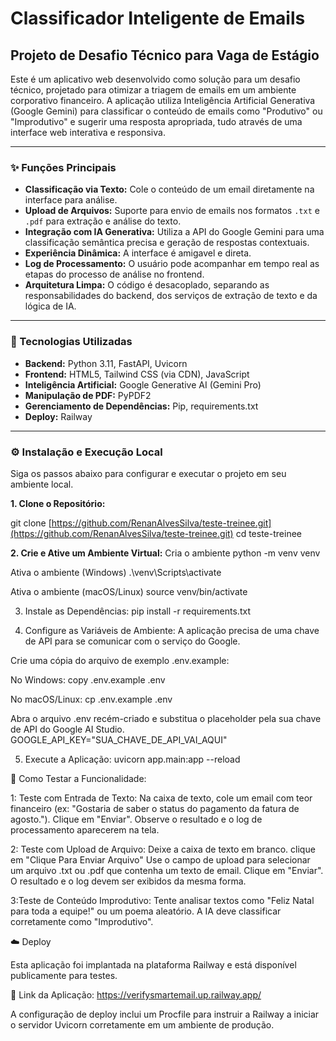 # Classificador Inteligente de Emails

## Projeto de Desafio Técnico para Vaga de Estágio

Este é um aplicativo web desenvolvido como solução para um desafio técnico, projetado para otimizar a triagem de emails em um ambiente corporativo financeiro. A aplicação utiliza Inteligência Artificial Generativa (Google Gemini) para classificar o conteúdo de emails como "Produtivo" ou "Improdutivo" e sugerir uma resposta apropriada, tudo através de uma interface web interativa e responsiva.



---

### ✨ Funções Principais

* **Classificação via Texto:** Cole o conteúdo de um email diretamente na interface para análise.
* **Upload de Arquivos:** Suporte para envio de emails nos formatos `.txt` e `.pdf` para extração e análise do texto.
* **Integração com IA Generativa:** Utiliza a API do Google Gemini para uma classificação semântica precisa e geração de respostas contextuais.
* **Experiência Dinâmica:** A interface é amigavel e direta.
* **Log de Processamento:** O usuário pode acompanhar em tempo real as etapas do processo de análise no frontend.
* **Arquitetura Limpa:** O código é desacoplado, separando as responsabilidades do backend, dos serviços de extração de texto e da lógica de IA.

---

### 🚀 Tecnologias Utilizadas

* **Backend:** Python 3.11, FastAPI, Uvicorn
* **Frontend:** HTML5, Tailwind CSS (via CDN), JavaScript 
* **Inteligência Artificial:** Google Generative AI (Gemini Pro)
* **Manipulação de PDF:** PyPDF2
* **Gerenciamento de Dependências:** Pip, requirements.txt
* **Deploy:** Railway

---

### ⚙️ Instalação e Execução Local

Siga os passos abaixo para configurar e executar o projeto em seu ambiente local.

**1. Clone o Repositório:**

git clone [https://github.com/RenanAlvesSilva/teste-treinee.git](https://github.com/RenanAlvesSilva/teste-treinee.git)
cd teste-treinee

**2. Crie e Ative um Ambiente Virtual:**
 Cria o ambiente
python -m venv venv

 Ativa o ambiente (Windows)
.\venv\Scripts\activate

 Ativa o ambiente (macOS/Linux)
source venv/bin/activate

3. Instale as Dependências:
   pip install -r requirements.txt

4. Configure as Variáveis de Ambiente:
A aplicação precisa de uma chave de API para se comunicar com o serviço do Google.

Crie uma cópia do arquivo de exemplo .env.example:

No Windows: copy .env.example .env

No macOS/Linux: cp .env.example .env

Abra o arquivo .env recém-criado e substitua o placeholder pela sua chave de API do Google AI Studio.
GOOGLE_API_KEY="SUA_CHAVE_DE_API_VAI_AQUI"

5. Execute a Aplicação:
uvicorn app.main:app --reload

🔬 Como Testar a Funcionalidade:

1: Teste com Entrada de Texto:
Na caixa de texto, cole um email com teor financeiro (ex: "Gostaria de saber o status do pagamento da fatura de agosto.").
Clique em "Enviar".
Observe o resultado e o log de processamento aparecerem na tela.

2: Teste com Upload de Arquivo:
Deixe a caixa de texto em branco.
clique em "Clique Para Enviar Arquivo"
Use o campo de upload para selecionar um arquivo .txt ou .pdf que contenha um texto de email.
Clique em "Enviar".
O resultado e o log devem ser exibidos da mesma forma.

3:Teste de Conteúdo Improdutivo:
Tente analisar textos como "Feliz Natal para toda a equipe!" ou um poema aleatório. A IA deve classificar corretamente como "Improdutivo".

☁️ Deploy

Esta aplicação foi implantada na plataforma Railway e está disponível publicamente para testes.

🔗 Link da Aplicação: https://verifysmartemail.up.railway.app/

A configuração de deploy inclui um Procfile para instruir a Railway a iniciar o servidor Uvicorn corretamente em um ambiente de produção.
